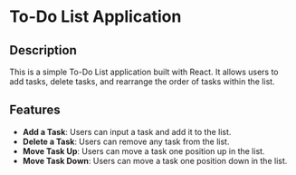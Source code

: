 # To-Do List Application

## Description

This is a simple To-Do List application built with React. It allows users to add tasks, delete tasks, and rearrange the order of tasks within the list.

## Features

- **Add a Task**: Users can input a task and add it to the list.
- **Delete a Task**: Users can remove any task from the list.
- **Move Task Up**: Users can move a task one position up in the list.
- **Move Task Down**: Users can move a task one position down in the list.

